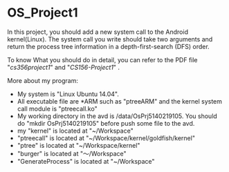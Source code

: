 # OS_Project1
In this project, you should add a new system call to the Android kernel(Linux). The system call you write should take two arguments and return the process tree information in a depth-first-search (DFS) order.


To know What you should do in detail, you can refer to the PDF file "*cs356project1*" and "*CS156-Project1*" .


More about my program:

- My system is "Linux Ubuntu 14.04".
- All  executable file are *ARM such as "ptreeARM" and the kernel system call module is "ptreecall.ko"
 - My working directory in the avd is /data/OsPrj5140219105. You should do "mkdir OsPrj5140219105" before push some file to the avd.
- my "kernel" is located at "~/Workspace"
- "ptreecall" is located at "~/Workspace/kernel/goldfish/kernel"
- "ptree" is located at "~/Workspace/kernel"
- "burger" is located at "～/Workspace"
- "GenerateProcess" is located at "~/Workspace"
